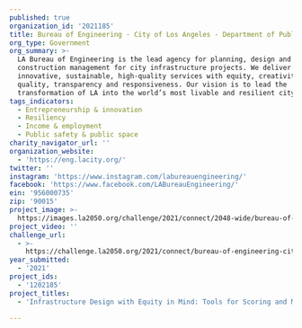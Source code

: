 ```yaml
---
published: true
organization_id: '2021185'
title: Bureau of Engineering - City of Los Angeles - Department of Public Works
org_type: Government
org_summary: >-
  LA Bureau of Engineering is the lead agency for planning, design and
  construction management for city infrastructure projects. We deliver
  innovative, sustainable, high-quality services with equity, creativity,
  quality, transparency and responsiveness. Our vision is to lead the
  transformation of LA into the world’s most livable and resilient city.
tags_indicators:
  - Entrepreneurship & innovation
  - Resiliency
  - Income & employment
  - Public safety & public space
charity_navigator_url: ''
organization_website:
  - 'https://eng.lacity.org/'
twitter: ''
instagram: 'https://www.instagram.com/labureauengineering/'
facebook: 'https://www.facebook.com/LABureauEngineering/'
ein: '956000735'
zip: '90015'
project_image: >-
  https://images.la2050.org/challenge/2021/connect/2048-wide/bureau-of-engineering-city-of-los-angeles-department-of-public-works.jpg
project_video: ''
challenge_url:
  - >-
    https://challenge.la2050.org/2021/connect/bureau-of-engineering-city-of-los-angeles-department-of-public-works/
year_submitted:
  - '2021'
project_ids:
  - '1202185'
project_titles:
  - 'Infrastructure Design with Equity in Mind: Tools for Scoring and Mapping'

---
```


